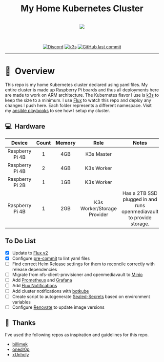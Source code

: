 <h1 align="center">
  My Home Kubernetes Cluster
  <br />
  <br />
  <img src="https://raspbernetes.github.io/img/logo.svg">
</h1>
<br />
<div align="center">

[![Discord](https://img.shields.io/badge/discord-chat-7289DA.svg?maxAge=60&style=plastic&logo=discord)](https://discord.gg/DNCynrJ) [![k3s](https://img.shields.io/badge/k3s-v1.19.5-blue?style=plastic&logo=kubernetes)](https://k3s.io/) [![GitHub last commit](https://img.shields.io/github/last-commit/rickcoxdev/k3s-gitops?color=purple&style=plastic)](https://github.com/onedr0p/k3s-gitops/commits/master)

</div>

---

# :telescope:&nbsp; Overview
This repo is my home Kubernetes cluster declared using yaml files. My entire cluster is made up Raspberry Pi boards and thus all deployments here are made to work on ARM architecture. The Kubernetes flavor I use is [k3s](https://k3s.io) to keep the size to a minimum. I use [Flux](https://fluxcd.io) to watch this repo and deploy any changes I push here. Each folder represents a different namespace. Visit my [ansible playbooks](https://github.com/RickCoxDev/raspi-k3s) to see how I setup my cluster.

## :computer:&nbsp; Hardware
|      Device     | Count | Memory |             Role            |                                 Notes                                |
|:---------------:|:-----:|:------:|:---------------------------:|:--------------------------------------------------------------------:|
| Raspberry Pi 4B |   1   |   4GB  |          K3s Master         |                                                                      |
| Raspberry Pi 4B |   2   |   4GB  |          K3s Worker         |                                                                      |
| Raspberry Pi 2B |   1   |   1GB  |          K3s Worker         |                                                                      |
| Raspberry Pi 4B |   1   |   2GB  | K3s Worker/Storage Provider | Has a 2TB SSD plugged in and runs openmediavault to provide storage. |

## To Do List
- [x] Update to [Flux v2](https://fluxcd.io/)
- [x] Configure [pre-commit](https://pre-commit.com/) to lint yaml files
- [ ] Find correct Helm Release settings for them to reconcile correctly with release dependencies
- [ ] Migrate from nfs-client-provisioner and openmediavault to [Minio](https://min.io/)
- [ ] Add [Prometheus](https://prometheus.io/) and [Grafana](https://grafana.com/)
- [ ] Add [Flux Notifications](https://toolkit.fluxcd.io/components/notification/controller/)
- [ ] Add cluster notifications with [botkube](https://www.botkube.io/)
- [ ] Create script to autogenerate [Sealed-Secrets](https://github.com/bitnami-labs/sealed-secrets) based on environment variables
- [ ] Configure [Renovate](https://www.whitesourcesoftware.com/) to update image versions

## :clap:&nbsp; Thanks
I've used the following repos as inspiration and guidelines for this repo.

- [billimek](https://github.com/billimek/k8s-gitops)
- [onedr0p](https://github.com/onedr0p/k3s-gitops)
- [xUnholy](https://github.com/raspbernetes/k8s-gitops)
